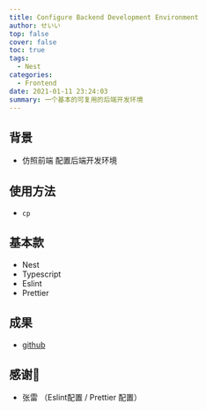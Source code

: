 ```yaml
---
title: Configure Backend Development Environment
author: せいい
top: false
cover: false
toc: true
tags:
  - Nest
categories:
  - Frontend
date: 2021-01-11 23:24:03
summary: 一个基本的可复用的后端开发环境
---
```


## 背景
* 仿照前端 配置后端开发环境

## 使用方法
* `cp`

## 基本款
* Nest
* Typescript
* Eslint
* Prettier

## 成果
* [github](https://github.com/ccloveak/Components_Demo/tree/main/backend_base_demo)

## 感谢🙏
* 张雷 （Eslint配置 / Prettier 配置）
